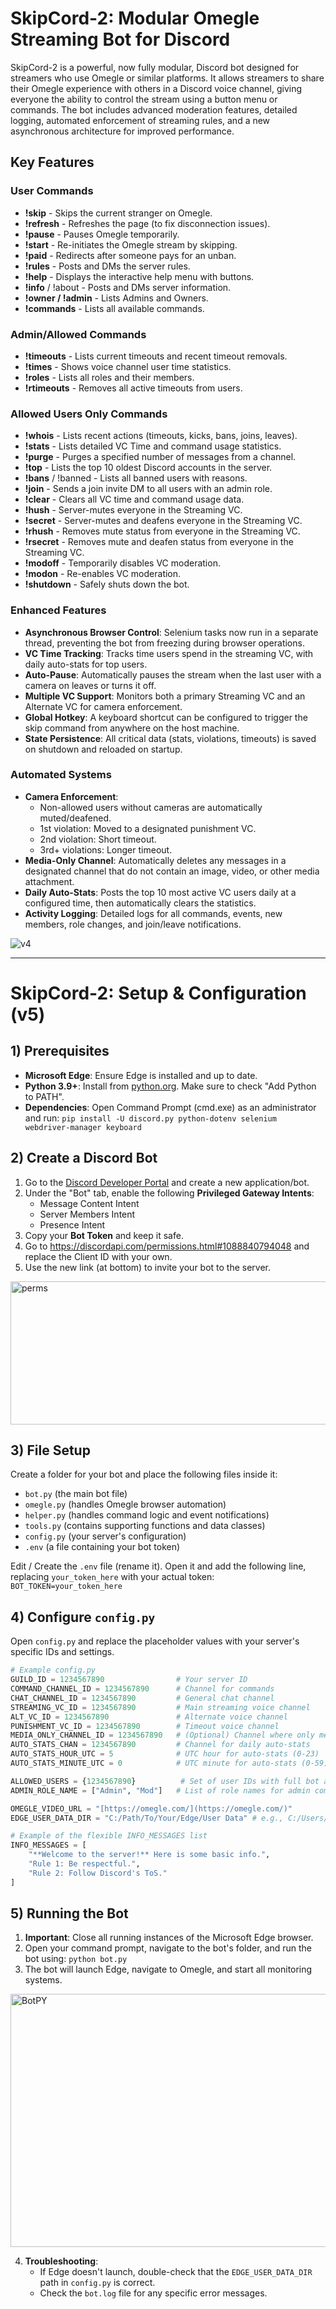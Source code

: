# SkipCord-2: Modular Omegle Streaming Bot for Discord

SkipCord-2 is a powerful, now fully modular, Discord bot designed for streamers who use Omegle or similar platforms. It allows streamers to share their Omegle experience with others in a Discord voice channel, giving everyone the ability to control the stream using a button menu or commands. The bot includes advanced moderation features, detailed logging, automated enforcement of streaming rules, and a new asynchronous architecture for improved performance.

## Key Features

### User Commands

* **!skip** - Skips the current stranger on Omegle.
* **!refresh** - Refreshes the page (to fix disconnection issues).
* **!pause** - Pauses Omegle temporarily.
* **!start** - Re-initiates the Omegle stream by skipping.
* **!paid** - Redirects after someone pays for an unban.
* **!rules** - Posts and DMs the server rules.
* **!help** - Displays the interactive help menu with buttons.
* **!info** / !about - Posts and DMs server information.
* **!owner / !admin** - Lists Admins and Owners.
* **!commands** - Lists all available commands.

### Admin/Allowed Commands

* **!timeouts** - Lists current timeouts and recent timeout removals.
* **!times** - Shows voice channel user time statistics.
* **!roles** - Lists all roles and their members.
* **!rtimeouts** - Removes all active timeouts from users.

### Allowed Users Only Commands

* **!whois** - Lists recent actions (timeouts, kicks, bans, joins, leaves).
* **!stats** - Lists detailed VC Time and command usage statistics.
* **!purge** - Purges a specified number of messages from a channel.
* **!top** - Lists the top 10 oldest Discord accounts in the server.
* **!bans** / !banned - Lists all banned users with reasons.
* **!join** - Sends a join invite DM to all users with an admin role.
* **!clear** - Clears all VC time and command usage data.
* **!hush** - Server-mutes everyone in the Streaming VC.
* **!secret** - Server-mutes and deafens everyone in the Streaming VC.
* **!rhush** - Removes mute status from everyone in the Streaming VC.
* **!rsecret** - Removes mute and deafen status from everyone in the Streaming VC.
* **!modoff** - Temporarily disables VC moderation.
* **!modon** - Re-enables VC moderation.
* **!shutdown** - Safely shuts down the bot.

### Enhanced Features

* **Asynchronous Browser Control**: Selenium tasks now run in a separate thread, preventing the bot from freezing during browser operations.
* **VC Time Tracking**: Tracks time users spend in the streaming VC, with daily auto-stats for top users.
* **Auto-Pause**: Automatically pauses the stream when the last user with a camera on leaves or turns it off.
* **Multiple VC Support**: Monitors both a primary Streaming VC and an Alternate VC for camera enforcement.
* **Global Hotkey**: A keyboard shortcut can be configured to trigger the skip command from anywhere on the host machine.
* **State Persistence**: All critical data (stats, violations, timeouts) is saved on shutdown and reloaded on startup.

### Automated Systems

* **Camera Enforcement**:
    * Non-allowed users without cameras are automatically muted/deafened.
    * 1st violation: Moved to a designated punishment VC.
    * 2nd violation: Short timeout.
    * 3rd+ violations: Longer timeout.
* **Media-Only Channel**: Automatically deletes any messages in a designated channel that do not contain an image, video, or other media attachment.
* **Daily Auto-Stats**: Posts the top 10 most active VC users daily at a configured time, then automatically clears the statistics.
* **Activity Logging**: Detailed logs for all commands, events, new members, role changes, and join/leave notifications.

![v4](https://github.com/user-attachments/assets/b860ca2d-5b4b-4525-b4a3-5a7da112358a)

---

# SkipCord-2: Setup & Configuration (v5)

## 1) Prerequisites

* **Microsoft Edge**: Ensure Edge is installed and up to date.
* **Python 3.9+**: Install from [python.org](https://www.python.org/downloads/). Make sure to check "Add Python to PATH".
* **Dependencies**: Open Command Prompt (cmd.exe) as an administrator and run:
    `pip install -U discord.py python-dotenv selenium webdriver-manager keyboard`

## 2) Create a Discord Bot

1.  Go to the [Discord Developer Portal](https://discord.com/developers/applications) and create a new application/bot.
2.  Under the "Bot" tab, enable the following **Privileged Gateway Intents**:
    * Message Content Intent
    * Server Members Intent
    * Presence Intent
3.  Copy your **Bot Token** and keep it safe.
4.  Go to https://discordapi.com/permissions.html#1088840794048 and replace the Client ID with your own.
5.  Use the new link (at bottom) to invite your bot to the server.

<img width="563" height="229" alt="perms" src="https://github.com/user-attachments/assets/45c9d335-3e3b-4866-82ef-a3d143eab00d" />

## 3) File Setup

Create a folder for your bot and place the following files inside it:

* `bot.py` (the main bot file)
* `omegle.py` (handles Omegle browser automation)
* `helper.py` (handles command logic and event notifications)
* `tools.py` (contains supporting functions and data classes)
* `config.py` (your server's configuration)
* `.env` (a file containing your bot token)

Edit / Create the `.env` file (rename it). Open it and add the following line, replacing `your_token_here` with your actual token:
`BOT_TOKEN=your_token_here`

## 4) Configure `config.py`

Open `config.py` and replace the placeholder values with your server's specific IDs and settings.

```python
# Example config.py
GUILD_ID = 1234567890                # Your server ID
COMMAND_CHANNEL_ID = 1234567890      # Channel for commands
CHAT_CHANNEL_ID = 1234567890         # General chat channel
STREAMING_VC_ID = 1234567890         # Main streaming voice channel
ALT_VC_ID = 1234567890               # Alternate voice channel
PUNISHMENT_VC_ID = 1234567890        # Timeout voice channel
MEDIA_ONLY_CHANNEL_ID = 1234567890   # (Optional) Channel where only media is allowed
AUTO_STATS_CHAN = 1234567890         # Channel for daily auto-stats
AUTO_STATS_HOUR_UTC = 5              # UTC hour for auto-stats (0-23)
AUTO_STATS_MINUTE_UTC = 0            # UTC minute for auto-stats (0-59)

ALLOWED_USERS = {1234567890}          # Set of user IDs with full bot access
ADMIN_ROLE_NAME = ["Admin", "Mod"]   # List of role names for admin command access

OMEGLE_VIDEO_URL = "[https://omegle.com/](https://omegle.com/)"
EDGE_USER_DATA_DIR = "C:/Path/To/Your/Edge/User Data" # e.g., C:/Users/YourUser/AppData/Local/Microsoft/Edge/User Data

# Example of the flexible INFO_MESSAGES list
INFO_MESSAGES = [
    "**Welcome to the server!** Here is some basic info.",
    "Rule 1: Be respectful.",
    "Rule 2: Follow Discord's ToS."
]
```

## 5) Running the Bot

1.  **Important**: Close all running instances of the Microsoft Edge browser.
2.  Open your command prompt, navigate to the bot's folder, and run the bot using:
    `python bot.py`
3.  The bot will launch Edge, navigate to Omegle, and start all monitoring systems.

<img width="976" height="405" alt="BotPY" src="https://github.com/user-attachments/assets/aec5e588-7644-4825-82ff-7f97918bc054" />

4.  **Troubleshooting**:
    * If Edge doesn't launch, double-check that the `EDGE_USER_DATA_DIR` path in `config.py` is correct.
    * Check the `bot.log` file for any specific error messages.
